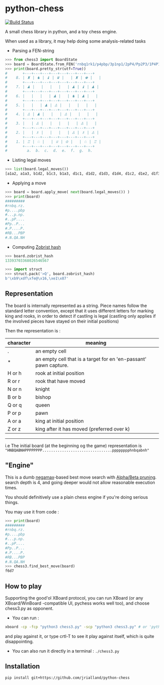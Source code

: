 # python-chess

[![Build Status](https://travis-ci.org/jrialland/python-chess.svg)](https://travis-ci.org/jrialland/python-chess)

A small chess library in python, and a toy chess engine.

When used as a library, it may help doing some analysis-related tasks

* Parsing a FEN-string

```python
>>> from chess3 import BoardState
>>> board = BoardState.from_FEN('rnbq1rk1/p4pbp/3p1np1/2pP4/Pp2P3/1P4P1/1B3PBP/RN1QK1NR w KQ - 3 11')
>>> print(board.pretty_str(utf=True))
#       +---+---+---+---+---+---+---+---+
#    8. | ♜ | ♞ | ♝ | ♛ |   | ♜ | ♚ |   |
#       +---+---+---+---+---+---+---+---+
#    7. | ♟ |   |   |   |   | ♟ | ♝ | ♟ |
#       +---+---+---+---+---+---+---+---+
#    6. |   |   |   | ♟ |   | ♞ | ♟ |   |
#       +---+---+---+---+---+---+---+---+
#    5. |   |   | ♟ | ♙ |   |   |   |   |
#       +---+---+---+---+---+---+---+---+
#    4. | ♙ | ♟ |   |   | ♙ |   |   |   |
#       +---+---+---+---+---+---+---+---+
#    3. |   | ♙ |   |   |   |   | ♙ |   |
#       +---+---+---+---+---+---+---+---+
#    2. |   | ♗ |   |   |   | ♙ | ♗ | ♙ |
#       +---+---+---+---+---+---+---+---+
#    1. | ♖ | ♘ |   | ♕ | ♔ |   | ♘ | ♖ |
#       +---+---+---+---+---+---+---+---+
#         a.  b.  c.  d.  e.  f.  g.  h.
```

* Listing legal moves
```python
>>> list(board.legal_moves())
[a1a2, a1a3, b1d2, b1c3, b1a3, d1c1, d1d2, d1d3, d1d4, d1c2, d1e2, d1f3, d1g4, d1h5, e1f1, e1e2, e1d2, g1h3, g1f3, g1e2, b2a3, b2c3, b2d4, b2e5, b2f6, b2c1, f2f3, f2f4, g2f3, g2h3, g2f1, h2h3, h2h4, g3g4, a4a5, e4e5]
```

* Applying a move
```python
>>> board = board.apply_move( next(board.legal_moves()) )
>>> print(board)
#########
#rnbq.rz.
#p....pbp
#...p.np.
#..pP....
#Pp..P...
#.P....P.
#RB...PBP
#.N.QA.NH
```

* Computing [Zobrist hash](https://en.wikipedia.org/wiki/Zobrist_hashing)

```python
>>> board.zobrist_hash
13393703368026546567

>>> import struct
>>> struct.pack('>Q', board.zobrist_hash)
b'\xb9\xdf\xfe@\x16,\xe1\x87'
```

Representation
--------------

The board is internally represented as a string. Piece names follow the standard letter convention, except that
it uses different letters for marking king and rooks, in order to detect if castling is legal (castling only applies if the involved pieces have stayed on their initial positions)

Then the representation is :

|character| meaning
|------- |---------------------------------------------------------------- |
| .      | an empty cell                                                   |
| *      | an empty cell that is a target for en 'en-passant' pawn capture.|
| H or h | rook at initial position                                        |
| R or r | rook that have moved                                            |
| N or n | knight                                                          |
| B or b | bishop                                                          |
| Q or q | queen                                                           |
| P or p | pawn                                                            |
| A or a | king at initial position                                        |
| Z or z | king after it has moved (preferred over k)                      |
---------------------------------------------------------------------------

i.e The initial board (at the beginning og the game) representation is `"HNBQABNHPPPPPPPP................................pppppppphnbqabnh"`

"Engine"
--

This is a dumb [negamax](https://en.wikipedia.org/wiki/Negamax)-based best move search with [Alpha/Beta pruning](https://en.wikipedia.org/wiki/Alpha%E2%80%93beta_pruning). search depth is 4, and going deeper would not allow reasonable execution times.

You should definitively use a plain chess engine if you're doing serious things.

You may use it from code :

```python
>>> print(board)
#########
#rnbq.rz.
#p....pbp
#...p.np.
#..pP....
#Pp..P...
#.P....P.
#RB...PBP
#.N.QA.NH
>>> chess3.find_best_move(board)
f6d7
```


How to play
-----------

Supporting the good'ol XBoard protocol, you can run XBoard (or any XBoard/WinBoard -compatible UI, pychess works well too), and choose chess3.py as opponent.

* You can run :

```sh
xboard -cp -fcp "python3 chess3.py" -scp "python3 chess3.py" # or 'python -m chess3' if installed as library
```
and play against it, or type crtl-T to see it play against itself, which is quite disappointing.

* You can also run it directly in a terminal : `./chess3.py`

Installation
------------

```
pip install git+https://github.com/jrialland/python-chess
```

